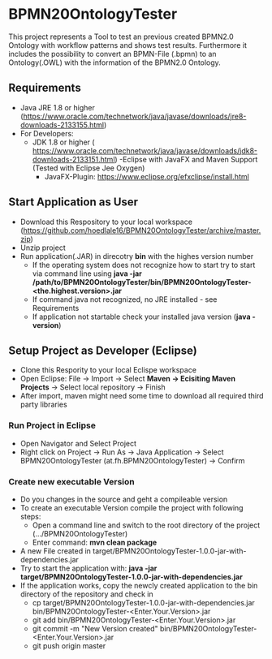 # BPMN20OntologyTester

This project represents a Tool to test an previous created BPMN2.0 Ontology with workflow patterns and shows test results. 
Furthermore it includes the possibility to convert an BPMN-File (.bpmn) to an Ontology(.OWL) with the information of the BPMN2.0 Ontology.

## Requirements
- Java JRE 1.8 or higher (https://www.oracle.com/technetwork/java/javase/downloads/jre8-downloads-2133155.html)
- For Developers: 
    - JDK 1.8 or higher ( https://www.oracle.com/technetwork/java/javase/downloads/jdk8-downloads-2133151.html)
    -Eclipse with JavaFX and Maven Support (Tested with Eclipse Jee Oxygen)
       - JavaFX-Plugin: https://www.eclipse.org/efxclipse/install.html

## Start Application as User
 - Download this Respository to your local workspace (https://github.com/hoedlale16/BPMN20OntologyTester/archive/master.zip)
 - Unzip project 
 - Run application(.JAR) in direcotry **bin** with the highes version number
     - If the operating system does not recognize how to start try to start via command line using **java -jar /path/to/BPMN20OntologyTester/bin/BPMN20OntologyTester-<the.highest.version>.jar**
     - If command java not recognized, no JRE installed - see Requirements
     - If application not startable check your installed java version (**java -version**)

## Setup Project as Developer (Eclipse)
 - Clone this Respority to your local Eclispe workspace
 - Open Eclipse: File -> Import -> Select **Maven -> Ecisiting Maven Projects** -> Select local repository -> Finish
 - After import, maven might need some time to download all required third party libraries

### Run Project in Eclipse
 - Open Navigator and Select Project
 - Right click on Project -> Run As -> Java Application -> Select BPMN20OntologyTester (at.fh.BPMN20OntologyTester) -> Confirm
 
### Create new executable Version
  - Do you changes in the source and geht a compileable version
  - To create an executable Version compile the project with following steps:
      - Open a command line and switch to the root directory of the project (.../BPMN20OntologyTester)
      - Enter command: **mvn clean package**
  - A new File created in  target/BPMN20OntologyTester-1.0.0-jar-with-dependencies.jar
  - Try to start the application with: **java -jar  target/BPMN20OntologyTester-1.0.0-jar-with-dependencies.jar**
  - If the application works, copy the newcly created application to the bin directory of the repository and check in
      - cp  target/BPMN20OntologyTester-1.0.0-jar-with-dependencies.jar bin/BPMN20OntologyTester-<Enter.Your.Version>.jar
      - git add bin/BPMN20OntologyTester-<Enter.Your.Version>.jar
      - git commit -m "New Version created" bin/BPMN20OntologyTester-<Enter.Your.Version>.jar
      - git push origin master 
